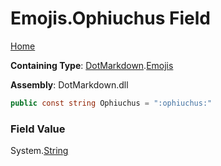 # Emojis\.Ophiuchus Field

[Home](../../../README.md)

**Containing Type**: [DotMarkdown](../../README.md)\.[Emojis](../README.md)

**Assembly**: DotMarkdown\.dll

```csharp
public const string Ophiuchus = ":ophiuchus:"
```

### Field Value

System\.[String](https://docs.microsoft.com/en-us/dotnet/api/system.string)